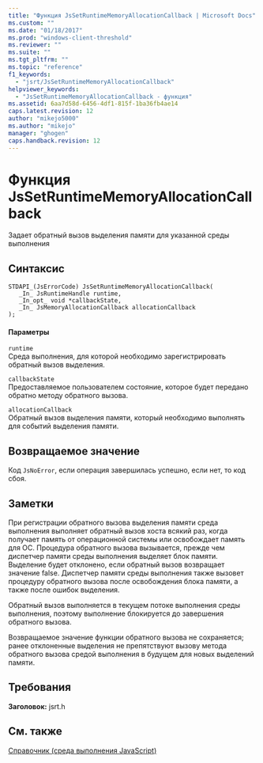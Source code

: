 ```yaml
---
title: "Функция JsSetRuntimeMemoryAllocationCallback | Microsoft Docs"
ms.custom: ""
ms.date: "01/18/2017"
ms.prod: "windows-client-threshold"
ms.reviewer: ""
ms.suite: ""
ms.tgt_pltfrm: ""
ms.topic: "reference"
f1_keywords: 
  - "jsrt/JsSetRuntimeMemoryAllocationCallback"
helpviewer_keywords: 
  - "JsSetRuntimeMemoryAllocationCallback - функция"
ms.assetid: 6aa7d58d-6456-4df1-815f-1ba36fb4ae14
caps.latest.revision: 12
author: "mikejo5000"
ms.author: "mikejo"
manager: "ghogen"
caps.handback.revision: 12
---
```

# Функция JsSetRuntimeMemoryAllocationCallback
Задает обратный вызов выделения памяти для указанной среды выполнения  
  
## Синтаксис  
  
```  
STDAPI_(JsErrorCode) JsSetRuntimeMemoryAllocationCallback(  
   _In_ JsRuntimeHandle runtime,  
   _In_opt_ void *callbackState,  
   _In_ JsMemoryAllocationCallback allocationCallback  
);  
```  
  
#### Параметры  
 `runtime`  
 Среда выполнения, для которой необходимо зарегистрировать обратный вызов выделения.  
  
 `callbackState`  
 Предоставляемое пользователем состояние, которое будет передано обратно методу обратного вызова.  
  
 `allocationCallback`  
 Обратный вызов выделения памяти, который необходимо выполнять для событий выделения памяти.  
  
## Возвращаемое значение  
 Код `JsNoError`, если операция завершилась успешно, если нет, то код сбоя.  
  
## Заметки  
 При регистрации обратного вызова выделения памяти среда выполнения выполняет обратный вызов хоста всякий раз, когда получает память от операционной системы или освобождает память для ОС.  Процедура обратного вызова вызывается, прежде чем диспетчер памяти среды выполнения выделяет блок памяти.  Выделение будет отклонено, если обратный вызов возвращает значение false.  Диспетчер памяти среды выполнения также вызовет процедуру обратного вызова после освобождения блока памяти, а также после ошибок выделения.  
  
 Обратный вызов выполняется в текущем потоке выполнения среды выполнения, поэтому выполнение блокируется до завершения обратного вызова.  
  
 Возвращаемое значение функции обратного вызова не сохраняется; ранее отклоненные выделения не препятствуют вызову метода обратного вызова средой выполнения в будущем для новых выделений памяти.  
  
## Требования  
 **Заголовок:** jsrt.h  
  
## См. также  
 [Справочник \(среда выполнения JavaScript\)](../chakra-hosting/reference-javascript-runtime.md)